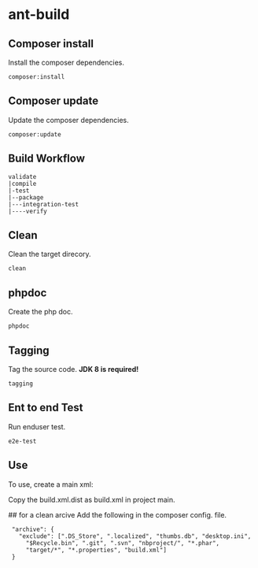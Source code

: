 # ant-build

## Composer install
Install the composer dependencies.
```
composer:install
```
## Composer update
Update the composer dependencies.
```
composer:update
```

## Build Workflow
```
validate
|compile
|-test
|--package
|---integration-test
|----verify
```

## Clean
Clean the target direcory.
```
clean
```

## phpdoc
Create the php doc.
```
phpdoc
```

## Tagging
Tag the source code. <strong>JDK 8 is required!</strong>
```
tagging
```

## Ent to end Test
Run enduser test.
```
e2e-test
```

## Use
To use, create a main xml:

Copy the build.xml.dist as build.xml in project main.

## for a clean arcive
Add the following in the composer config. file.
```
 "archive": {
   "exclude": [".DS_Store", ".localized", "thumbs.db", "desktop.ini",
     "$Recycle.bin", ".git", ".svn", "nbproject/", "*.phar",
     "target/*", "*.properties", "build.xml"]
 }  
```

